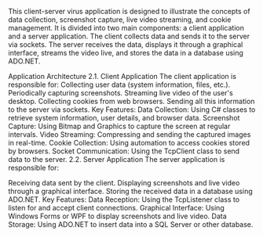 This client-server virus application is designed to illustrate the concepts of data collection, screenshot capture, live video streaming, and cookie management. It is divided into two main components: a client application and a server application. The client collects data and sends it to the server via sockets. The server receives the data, displays it through a graphical interface, streams the video live, and stores the data in a database using ADO.NET.

Application Architecture 2.1. Client Application The client application is responsible for:
Collecting user data (system information, files, etc.). Periodically capturing screenshots. Streaming live video of the user's desktop. Collecting cookies from web browsers. Sending all this information to the server via sockets. Key Features: Data Collection: Using C# classes to retrieve system information, user details, and browser data. Screenshot Capture: Using Bitmap and Graphics to capture the screen at regular intervals. Video Streaming: Compressing and sending the captured images in real-time. Cookie Collection: Using automation to access cookies stored by browsers. Socket Communication: Using the TcpClient class to send data to the server. 2.2. Server Application The server application is responsible for:

Receiving data sent by the client. Displaying screenshots and live video through a graphical interface. Storing the received data in a database using ADO.NET. Key Features: Data Reception: Using the TcpListener class to listen for and accept client connections. Graphical Interface: Using Windows Forms or WPF to display screenshots and live video. Data Storage: Using ADO.NET to insert data into a SQL Server or other database.
